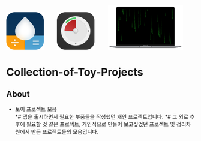 [<img src="./images/AppIcon.png" width="100">](https://apps.apple.com/app/id1574452904)
&nbsp; &nbsp; &nbsp; &nbsp;
[<img src="./images/miniTimer.png" width="100">](https://apps.apple.com/app/id1618148240)
&nbsp; &nbsp; &nbsp; &nbsp;
[<img src="./images/free-matrix-air-mini.png" width="200">](https://mulgrim.com/free/)

# Collection-of-Toy-Projects

## About
* 토이 프로젝트 모음   
*# 앱을 출시하면서 필요한 부품들을 작성했던 개인 프로젝트입니다.
*# 그 외로 추후에 필요할 것 같은 프로젝트, 개인적으로 만들어 보고싶었던 프로젝트 및 정리차원에서 만든 프로젝트들의 모음입니다. 
